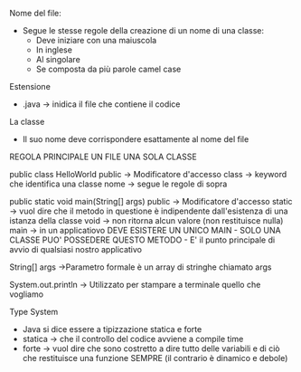 Nome del file:
- Segue le stesse regole della creazione di un nome di una classe:
    - Deve iniziare con una maiuscola
    - In inglese
    - Al singolare
    - Se composta da più parole camel case

Estensione
- .java -> inidica il file che contiene il codice

La classe
- Il suo nome deve corrispondere esattamente al nome del file

REGOLA PRINCIPALE
UN FILE UNA SOLA CLASSE

public class HelloWorld
public -> Modificatore d'accesso
class -> keyword che identifica una classe
nome -> segue le regole di sopra


public static void main(String[] args)
public -> Modificatore d'accesso
static -> vuol dire che il metodo in questione è indipendente dall'esistenza di una istanza della classe
void -> non ritorna alcun valore (non restituisce nulla)
main -> in un applicatiovo DEVE ESISTERE UN UNICO MAIN 
    - SOLO UNA CLASSE PUO' POSSEDERE QUESTO METODO
    - E' il punto principale di avvio di qualsiasi nostro applicativo

String[] args ->Parametro formale è un array di stringhe chiamato args

System.out.println -> Utilizzato per stampare a terminale quello che vogliamo

Type System
- Java si dice essere a tipizzazione statica e forte
- statica -> che il controllo del codice avviene a compile time
- forte -> vuol dire che sono costretto a dire tutto delle variabili e di ciò che restituisce una funzione SEMPRE
(il contrario è dinamico e debole)